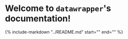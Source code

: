 # Welcome to `datawrapper`'s documentation!

{% 
    include-markdown "../README.md" 
    start="<!--intro-start-->"
    end="<!--intro-end-->"
%}
